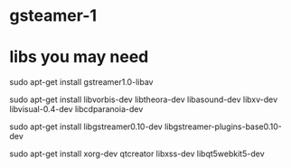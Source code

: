 # gsteamer-1

# libs you may need
sudo apt-get install gstreamer1.0-libav

sudo apt-get install libvorbis-dev libtheora-dev libasound-dev libxv-dev libvisual-0.4-dev libcdparanoia-dev

sudo apt-get install libgstreamer0.10-dev libgstreamer-plugins-base0.10-dev

sudo apt-get install xorg-dev qtcreator libxss-dev libqt5webkit5-dev
